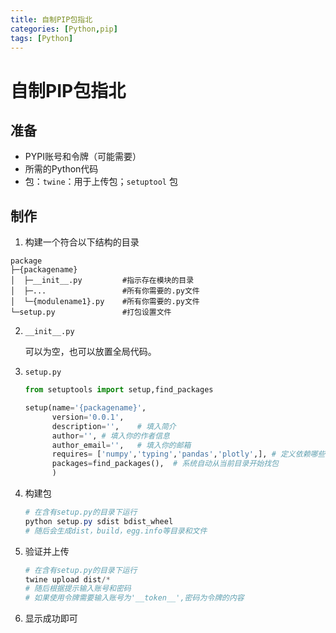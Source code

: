 ```yaml
---
title: 自制PIP包指北
categories: [Python,pip]
tags: [Python]
---
```

# 自制PIP包指北

## 准备

* PYPI账号和令牌（可能需要）
* 所需的Python代码
* 包：`twine`：用于上传包；`setuptool` 包

## 制作

1. 构建一个符合以下结构的目录

```
package
├─{packagename}
│  ├─__init__.py         #指示存在模块的目录
│  ├─...                 #所有你需要的.py文件
│  └─{modulename1}.py    #所有你需要的.py文件
└─setup.py               #打包设置文件
```

2. `__init__.py`

   可以为空，也可以放置全局代码。

3. `setup.py`

   ```python
   from setuptools import setup,find_packages
   
   setup(name='{packagename}',
         version='0.0.1',
         description='',	# 填入简介
         author='',	# 填入你的作者信息
         author_email='',	# 填入你的邮箱
         requires= ['numpy','typing','pandas','plotly',], # 定义依赖哪些模块
         packages=find_packages(),  # 系统自动从当前目录开始找包
         )
   ```

4. 构建包

   ```powershell
   # 在含有setup.py的目录下运行
   python setup.py sdist bdist_wheel
   # 随后会生成dist，build，egg.info等目录和文件
   ```

5. 验证并上传

   ```powershell
   # 在含有setup.py的目录下运行
   twine upload dist/*
   # 随后根据提示输入账号和密码
   # 如果使用令牌需要输入账号为'__token__',密码为令牌的内容
   ```

6. 显示成功即可